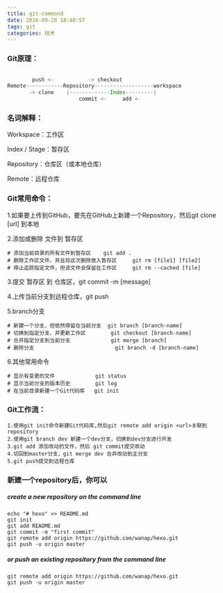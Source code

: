 ```yaml
---
title: git-commond
date: 2016-09-28 18:40:57
tags: git
categories: 技术
---
```

### Git原理：
```javascript

        push <-           -> checkout
Remote------------Repository-------------------workspace
       -> clone    |-------------Index---------|
                       commit <-     add <-
```

<!-- more -->

### 名词解释：

Workspace：工作区

Index / Stage：暂存区

Repository：仓库区（或本地仓库）

Remote：远程仓库


### Git常用命令：

1.如果要上传到GitHub，要先在GitHub上新建一个Repository，然后git clone [url] 到本地

2.添加或删除 文件到 暂存区
     
    # 添加当前目录的所有文件到暂存区    git add .
    # 删除工作区文件，并且将这次删除放入暂存区     git rm [file1] [file2]
    # 停止追踪指定文件，但该文件会保留在工作区     git rm --cached [file]

3.提交 暂存区 到 仓库区，git commit -m [message]

4.上传当前分支到远程仓库，git push

5.branch分支

    # 新建一个分支，但依然停留在当前分支  git branch [branch-name]
    # 切换到指定分支，并更新工作区        git checkout [branch-name]
    # 合并指定分支到当前分支             git merge [branch]
    # 删除分支                          git branch -d [branch-name]

6.其他常用命令

    # 显示有变更的文件             git status
    # 显示当前分支的版本历史        git log
    # 在当前目录新建一个Git代码库   git init

### Git工作流：
    1.使用git init命令新建Git代码库,然后git remote add origin <url>关联到repository
    2.使用git branch dev 新建一个dev分支，切换到dev分支进行开发
    3.git add 添加改动的文件，然后 git commit提交改动
    4.切回到master分支，git merge dev 合并改动到主分支
    5.git push提交到远程仓库


### 新建一个repository后，你可以
##### create a new repository on the command line

    echo "# hexo" >> README.md
    git init
    git add README.md
    git commit -m "first commit"
    git remote add origin https://github.com/wanap/hexo.git
    git push -u origin master

##### or push an existing repository from the command line

    git remote add origin https://github.com/wanap/hexo.git
    git push -u origin master
